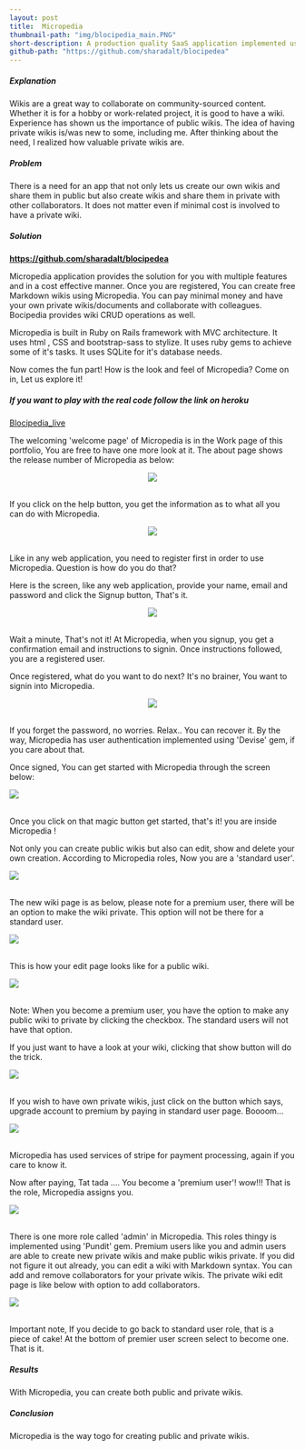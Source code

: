 ```yaml
---
layout: post
title:  Micropedia
thumbnail-path: "img/blocipedia_main.PNG"
short-description: A production quality SaaS application implemented using Ruby on Rails that allows users to create their own wikis.
github-path: "https://github.com/sharadalt/blocipedea"
---
```

##### Explanation

Wikis are a great way to collaborate on community-sourced content. Whether it is for a hobby or work-related project, it is good to have a wiki. Experience has shown us the importance of public wikis. The idea of having private wikis is/was new to some, including me. After thinking about the need, I realized how valuable private wikis are. 

##### Problem

There is a need for an app that not only lets us create our own wikis and share them in public but also create wikis and share them in private with other collaborators. It does not matter even if  minimal cost is involved to have a private wiki. 

##### Solution

<a href="https://github.com/sharadalt/blocipedea" style="font-family:Times New Roman;"><strong>https://github.com/sharadalt/blocipedea</strong></a>
<br>

Micropedia application provides the solution for you with multiple features and in a cost effective manner. Once you are registered, You can create free Markdown wikis using Micropedia. You can pay minimal money and have your own private wikis/documents and collaborate with colleagues. Bocipedia provides wiki CRUD operations as well. 

Micropedia is built in Ruby on Rails framework with MVC architecture. It uses html , CSS and bootstrap-sass to stylize. It uses ruby gems to achieve some of it's tasks. It uses SQLite for it's database needs.

Now comes the fun part! How is the look and feel of Micropedia? Come on in, Let us explore it!

<h5>If you want to play with the real code follow the link on heroku</h5>

<a href="https://still-brushlands-55985.herokuapp.com">Blocipedia_live</a>
<br>

The welcoming 'welcome page' of Micropedia is in the Work page of this portfolio,
You are free to have one more look at it. The about page shows the release number of Micropedia as below:

<div class="boxed" style="text-align: center;">
    <img src="/img/blocipedia_about.PNG"/>
</div>
<br />

If you click on the help button, you get the information as to what all you can do with Micropedia.

<div class="boxed" style="text-align: center;">
    <img src="/img/blocipedia_help.PNG"/>
</div>
<br />

Like in any web application, you need to register first in order to use Micropedia. Question is how do you do that?

Here is the screen, like any web application, provide your name, email and password and click the Signup button, That's it.

<div class="boxed" style="text-align: center;">
    <img src="/img/blocipedia_signup.PNG"/>
</div>
<br />

Wait a minute, That's not it!
At Micropedia, when you signup, you get a confirmation email and instructions to signin.
Once instructions followed, you are a registered user.

Once registered, what do you want to do next? It's no brainer, You want to signin into Micropedia.

<div class="boxed" style="width: 100%;text-align: center;">
    <img src="/img/blocipedia_signin.PNG"/>
</div>
<br />

If you forget the password, no worries. Relax.. You can recover it.
By the way, Micropedia has user authentication implemented using 'Devise' gem, if you care about that. 

Once signed, You can get started with Micropedia through the screen below:

<div class="boxed" style="width: 100%;text-align: left;">
    <img src="/img/blocipedia_getting_started.PNG"/>
</div>
<br />


Once you click on that magic button get started, that's it! you are inside  Micropedia ! 

Not only you can create public wikis but also can edit, show and delete your own creation. According to Micropedia roles, Now you are a 'standard user'.

<div class="boxed" style="width: 100%; text-align: left;">
    <img src="/img/blocipedia_standard_user.PNG"/>
</div>
<br />

The new wiki page is as below, please note for a premium user, there will be an option to make the wiki private. This option will not be there for a standard user.

<div class="boxed" style="width: 100%;text-align: left;">
    <img src="/img/blocipedia_new_wiki_form.PNG"/>
</div>
<br />


This is how your edit page looks like for a public wiki.

<div class="boxed" style="width: 100%;text-align: left;">
    <img src="/img/blocipedia_edit_public_wiki.PNG"/>
</div>
<br />

Note: When you become a premium user, you have the option to make any public wiki to private by clicking the checkbox. The standard users will not have that option.

If you just want to have a look at your wiki, clicking that show button will do the trick.

<div class="boxed" style="width: 100%;text-align:left ;">
    <img src="/img/blocipedia_wiki_show.PNG"/>
</div>
<br />

If you wish to have own private wikis, just click on the button which says, upgrade account to premium by paying in standard user page. Boooom...

<div class="boxed" style="width: 100%;text-align: left;">
    <img src="/img/blocipedia_payment.PNG"/>
</div>
<br />

Micropedia has used services of stripe for payment processing, again if you care to know it.

Now after paying, Tat tada .... You become a 'premium user'! wow!!! That is the role, Micropedia assigns you.

<div class="boxed" style="width: 100%;text-align: left;">
    <img src="/img/blocipedia_premium_user.PNG"/>
</div>
<br />

There is one more role called 'admin' in Micropedia. This roles thingy is implemented using 'Pundit' gem.
Premium users like you and admin users are able to create new private wikis and make public wikis private. If you did not figure it out already, you can edit a wiki with Markdown syntax. You can add and remove collaborators for your private wikis. The private wiki edit page is like below with option to add collaborators.

<div class="boxed" style="width: 100%;text-align: left;">
    <img src="/img/blocipedia_edit_private_wiki.PNG"/>
</div>
<br />

Important note, If you decide to go back to standard user role, that is a piece of cake!  At the bottom of premier user screen select to become one. That is it.

##### Results
With Micropedia, you can create both public and private wikis.

##### Conclusion
Micropedia is the way togo for creating public and private wikis.

